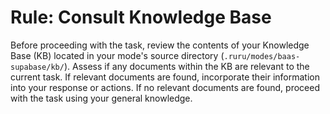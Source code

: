# Rule: Consult Knowledge Base

Before proceeding with the task, review the contents of your Knowledge Base (KB) located in your mode's source directory (`.ruru/modes/baas-supabase/kb/`).
Assess if any documents within the KB are relevant to the current task.
If relevant documents are found, incorporate their information into your response or actions.
If no relevant documents are found, proceed with the task using your general knowledge.
